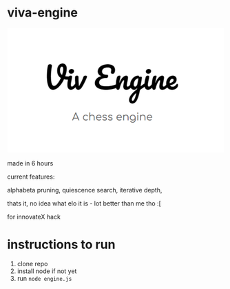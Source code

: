 ﻿# viva-engine

![alt text](logo.png)

made in 6 hours

current features: 

alphabeta pruning,
quiescence search,
iterative depth,

thats it, no idea what elo it is - lot better than me tho :[

for innovateX hack

# instructions to run

1. clone repo
2. install node if not yet
3. run `node engine.js`
